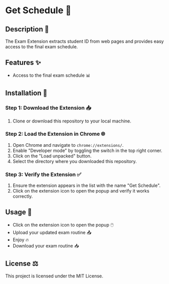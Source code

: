 # Get Schedule 📅

## Description 📝

The Exam Extension extracts student ID from web pages and provides easy access to the final exam schedule.

## Features ✨

- Access to the final exam schedule 📊

## Installation 🔧

### Step 1: Download the Extension 📥

1. Clone or download this repository to your local machine.

### Step 2: Load the Extension in Chrome 🌐

1. Open Chrome and navigate to `chrome://extensions/`.
2. Enable "Developer mode" by toggling the switch in the top right corner.
3. Click on the "Load unpacked" button.
4. Select the directory where you downloaded this repository.

### Step 3: Verify the Extension ✅

1. Ensure the extension appears in the list with the name "Get Schedule".
2. Click on the extension icon to open the popup and verify it works correctly.

## Usage 📱

- Click on the extension icon to open the popup 🖱️
- Upload your updated exam routine 📤
- Enjoy 🔥
- Download your exam routine 📥

## License ⚖️

This project is licensed under the MIT License.
